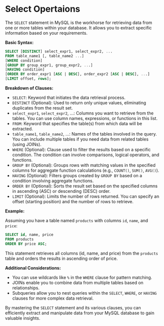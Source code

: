 # Select Opertaions

The `SELECT` statement in MySQL is the workhorse for retrieving data from one or more tables within your database. It allows you to extract specific information based on your requirements.

**Basic Syntax:**

```sql
SELECT [DISTINCT] select_expr1, select_expr2, ...
FROM table_name1 [, table_name2 ...]
[WHERE condition]
[GROUP BY group_expr1, group_expr2, ...]
[HAVING condition]
[ORDER BY order_expr1 [ASC | DESC], order_expr2 [ASC | DESC], ...]
[LIMIT offset, rows];
```

**Breakdown of Clauses:**

- `SELECT`: Keyword that initiates the data retrieval process.
- `DISTINCT` (Optional): Used to return only unique values, eliminating duplicates from the result set.
- `select_expr1`, `select_expr2`, ...: Columns you want to retrieve from the tables. You can use column names, expressions, or functions in this list.
- `FROM`: Keyword that specifies the table(s) from which data will be extracted.
- `table_name1`, `table_name2`, ...: Names of the tables involved in the query. You can include multiple tables if you need data from related tables (using JOINs).
- `WHERE` (Optional): Clause used to filter the results based on a specific condition. The condition can involve comparisons, logical operators, and functions.
- `GROUP BY` (Optional): Groups rows with matching values in the specified columns for aggregate function calculations (e.g., `COUNT()`, `SUM()`, `AVG()`).
- `HAVING` (Optional): Filters groups created by `GROUP BY` based on a condition involving aggregate functions.
- `ORDER BY` (Optional): Sorts the result set based on the specified columns in ascending (ASC) or descending (DESC) order.
- `LIMIT` (Optional): Limits the number of rows returned. You can specify an offset (starting position) and the number of rows to retrieve.

**Example:**

Assuming you have a table named `products` with columns `id`, `name`, and `price`:

```sql
SELECT id, name, price
FROM products
ORDER BY price ASC;
```

This statement retrieves all columns (id, name, and price) from the `products` table and orders the results in ascending order of price.

**Additional Considerations:**

- You can use wildcards like `%` in the `WHERE` clause for pattern matching.
- JOINs enable you to combine data from multiple tables based on relationships.
- Subqueries allow you to nest queries within the `SELECT`, `WHERE`, or `HAVING` clauses for more complex data retrieval.

By mastering the `SELECT` statement and its various clauses, you can efficiently extract and manipulate data from your MySQL database to gain valuable insights.
